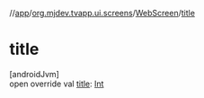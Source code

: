 //[app](../../../index.md)/[org.mjdev.tvapp.ui.screens](../index.md)/[WebScreen](index.md)/[title](title.md)

# title

[androidJvm]\
open override val [title](title.md): [Int](https://kotlinlang.org/api/latest/jvm/stdlib/kotlin/-int/index.html)
